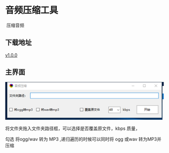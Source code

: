 # 音频压缩工具

​	压缩音频

## 下载地址

[v1.0.0](http://gui.vigame.cn/musicTool/v1.0.0/musicTool_1.0.0.zip)



## 主界面

![main](../.gitbook/assets/musicTool.png)





将文件夹拖入文件夹路径框，可以选择是否覆盖原文件，kbps 质量，

勾选 将ogg/wav 转为 MP3 ,递归遍历的时候可以同时将 ogg 或wav 转为MP3并压缩